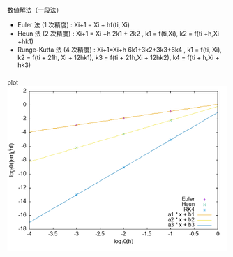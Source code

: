 ###
数値解法（一段法）

 - Euler 法 (1 次精度) : Xi+1 = Xi + hf(ti, Xi)
 - Heun 法 (2 次精度) : Xi+1 = Xi +h 2k1 + 2k2 , k1 = f(ti,Xi), k2 = f(ti +h,Xi +hk1)
 - Runge-Kutta 法 (4 次精度) : Xi+1=Xi+h 6k1+3k2+3k3+6k4 ,
k1 = f(ti, Xi), k2 = f(ti + 21h, Xi + 12hk1),
k3 = f(ti + 21h,Xi + 12hk2), k4 = f(ti + h,Xi + hk3)

 ###
 plot
![plot](Lecture5_6/err.png)